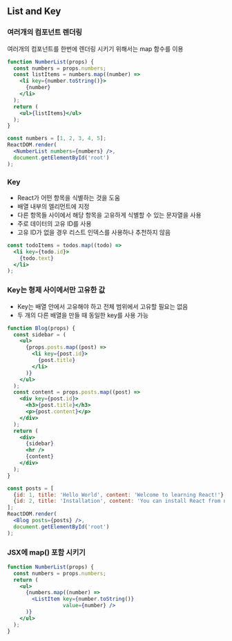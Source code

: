 ## List and Key
### 여러개의 컴포넌트 렌더링
여러개의 컴포넌트를 한번에 렌더링 시키기 위해서는 map 함수를 이용
```jsx
function NumberList(props) {
  const numbers = props.numbers;
  const listItems = numbers.map((number) =>
    <li key={number.toString()}>
      {number}
    </li>
  );
  return (
    <ul>{listItems}</ul>
  );
}

const numbers = [1, 2, 3, 4, 5];
ReactDOM.render(
  <NumberList numbers={numbers} />,
  document.getElementById('root')
);
```
### Key
* React가 어떤 항목을 식별하는 것을 도움
* 배열 내부의 엘리먼트에 지정
* 다른 항목들 사이에서 해당 항목을 고유하게 식별할 수 있는 문자열을 사용
* 주로 데이터의 고유 ID를 사용
* 고유 ID가 없을 경우 리스트 인덱스를 사용하나 추천하지 않음
```jsx
const todoItems = todos.map((todo) =>
  <li key={todo.id}>
    {todo.text}
  </li>
);
```
### Key는 형제 사이에서만 고유한 값
* Key는 배열 안에서 고유해야 하고 전체 범위에서 고유할 필요는 없음
* 두 개의 다른 배열을 만들 때 동일한 key를 사용 가능
```jsx
function Blog(props) {
  const sidebar = (
    <ul>
      {props.posts.map((post) =>
        <li key={post.id}>
          {post.title}
        </li>
      )}
    </ul>
  );
  const content = props.posts.map((post) =>
    <div key={post.id}>
      <h3>{post.title}</h3>
      <p>{post.content}</p>
    </div>
  );
  return (
    <div>
      {sidebar}
      <hr />
      {content}
    </div>
  );
}

const posts = [
  {id: 1, title: 'Hello World', content: 'Welcome to learning React!'},
  {id: 2, title: 'Installation', content: 'You can install React from npm.'}
];
ReactDOM.render(
  <Blog posts={posts} />,
  document.getElementById('root')
);
```
### JSX에 map() 포함 시키기
```jsx
function NumberList(props) {
  const numbers = props.numbers;
  return (
    <ul>
      {numbers.map((number) =>
        <ListItem key={number.toString()}
                  value={number} />
      )}
    </ul>
  );
}
````